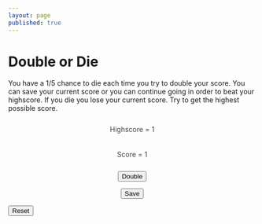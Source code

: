 ```yaml
---
layout: page
published: true
---
```


<h1>Double or Die</h1>

You have a 1/5 chance to die each time you try to double your score. You can save your current score or you can continue going in order to beat your highscore. If you die you lose your current score. Try to get the highest possible score.

<script>
  var score = 1;
  var highscore;

  function createCookie(highscore) {
    document.cookie = "highscore="+highscore+";"
  }
  
  function readCookie(){
    var cookieFind = parseInt(document.cookie.match(/highscore=(\d+)/)[1])
    highscore = cookieFind
  }

  try{
    readCookie()
  }
  catch(error){
    highscore = 1
    createCookie(highscore)
  }


</script>


<center>

  <div id="highscore" style="margin-top: 10px; padding: 10px 5px; color: #444; line-height: 1.5;">Highscore = 1</div>

  <div id="current-score" style="margin-top: 10px; padding: 10px 5px; color: #444; line-height: 1.5;">Score = 1</div>

  <button onclick="double()">Double</button>

  <button onclick="save()">Save</button>

  <div id="output"></div>

</center>

<button onclick="reset()">Reset</button>

<script>
  document.querySelector('#highscore').innerHTML = "Highscore = " + highscore;
  document.getElementById("output").innerHTML = ""

  function reset(){
    highscore = 1;
    createCookie(highscore)
    document.querySelector('#highscore').innerHTML = "Highscore = " + highscore;
  }
  function die(){
    return Math.random() >= 0.8
  }

  function save(){
    var output = document.querySelector('#highscore');

    window.setTimeout(_ => {
      if (score > highscore){
        highscore = score;
        createCookie(highscore);
        output.innerHTML = "Highscore = " + highscore;
      }
      document.getElementById("output").innerHTML = "You would have ${die() ? 'won' : 'lost'}"
        
      score = 1;
      document.querySelector('#current-score').innerHTML = "Score = " + score;
    })
  }

  function double(){
    if (die()){
      score = 1;
    }
    else{
      score *= 2;
    }
    window.setTimeout(_ => {
      document.querySelector('#current-score').innerHTML = "Score = " + score;
    })
  }

</script>
